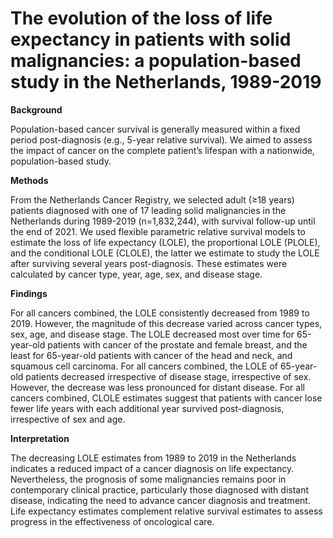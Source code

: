 # The evolution of the loss of life expectancy in patients with solid malignancies: a population-based study in the Netherlands, 1989-2019

**Background**

Population-based cancer survival is generally measured within a fixed period post-diagnosis (e.g., 5-year relative survival). We aimed to assess the impact of cancer on the complete patient’s lifespan with a nationwide, population-based study. 

**Methods**

From the Netherlands Cancer Registry, we selected adult (≥18 years) patients diagnosed with one of 17 leading solid malignancies in the Netherlands during 1989-2019 (n=1,832,244), with survival follow-up until the end of 2021. We used flexible parametric relative survival models to estimate the loss of life expectancy (LOLE), the proportional LOLE (PLOLE), and the conditional LOLE (CLOLE), the latter we estimate to study the LOLE after surviving several years post-diagnosis. These estimates were calculated by cancer type, year, age, sex, and disease stage.

**Findings**

For all cancers combined, the LOLE consistently decreased from 1989 to 2019. However, the magnitude of this decrease varied across cancer types, sex, age, and disease stage. The LOLE decreased most over time for 65-year-old patients with cancer of the prostate and female breast, and the least for 65-year-old patients with cancer of the head and neck, and squamous cell carcinoma. For all cancers combined, the LOLE of 65-year-old patients decreased irrespective of disease stage, irrespective of sex. However, the decrease was less pronounced for distant disease. For all cancers combined, CLOLE estimates suggest that patients with cancer lose fewer life years with each additional year survived post-diagnosis, irrespective of sex and age.

**Interpretation**

The decreasing LOLE estimates from 1989 to 2019 in the Netherlands indicates a reduced impact of a cancer diagnosis on life expectancy. Nevertheless, the prognosis of some malignancies remains poor in contemporary clinical practice, particularly those diagnosed with distant disease, indicating the need to advance cancer diagnosis and treatment. Life expectancy estimates complement relative survival estimates to assess progress in the effectiveness of oncological care.
